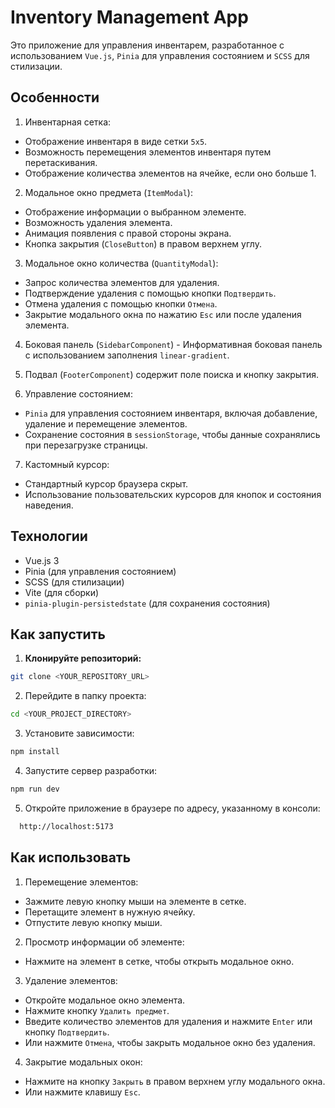 # Inventory Management App

Это приложение для управления инвентарем, разработанное с использованием `Vue.js`, `Pinia` для управления состоянием и `SCSS` для стилизации.

## Особенности

1. Инвентарная сетка:

- Отображение инвентаря в виде сетки `5x5`.
- Возможность перемещения элементов инвентаря путем перетаскивания.
- Отображение количества элементов на ячейке, если оно больше 1.

2. Модальное окно предмета (`ItemModal`):

- Отображение информации о выбранном элементе.
- Возможность удаления элемента.
- Анимация появления с правой стороны экрана.
- Кнопка закрытия (`CloseButton`) в правом верхнем углу.

3. Модальное окно количества (`QuantityModal`):

- Запрос количества элементов для удаления.
- Подтверждение удаления с помощью кнопки `Подтвердить`.
- Отмена удаления с помощью кнопки `Отмена`.
- Закрытие модального окна по нажатию `Esc` или после удаления элемента.

4. Боковая панель (`SidebarComponent`) - Информативная боковая панель с использованием заполнения `linear-gradient`.

5. Подвал (`FooterComponent`) содержит поле поиска и кнопку закрытия.

6. Управление состоянием:

- `Pinia` для управления состоянием инвентаря, включая добавление, удаление и перемещение элементов.
- Сохранение состояния в `sessionStorage`, чтобы данные сохранялись при перезагрузке страницы.

7. Кастомный курсор:

- Cтандартный курсор браузера скрыт.
- Использование пользовательских курсоров для кнопок и состояния наведения.

## Технологии

- Vue.js 3
- Pinia (для управления состоянием)
- SCSS (для стилизации)
- Vite (для сборки)
- `pinia-plugin-persistedstate` (для сохранения состояния)

## Как запустить

1.  **Клонируйте репозиторий:**

```bash
git clone <YOUR_REPOSITORY_URL>
```

2. Перейдите в папку проекта:

```bash
cd <YOUR_PROJECT_DIRECTORY>
```

3. Установите зависимости:

```bash
npm install
```

4. Запустите сервер разработки:

```bash
npm run dev
```

5. Откройте приложение в браузере по адресу, указанному в консоли:

```bash
  http://localhost:5173
```

## Как использовать

1. Перемещение элементов:

- Зажмите левую кнопку мыши на элементе в сетке.
- Перетащите элемент в нужную ячейку.
- Отпустите левую кнопку мыши.

2. Просмотр информации об элементе:

- Нажмите на элемент в сетке, чтобы открыть модальное окно.

3. Удаление элементов:

- Откройте модальное окно элемента.
- Нажмите кнопку `Удалить предмет`.
- Введите количество элементов для удаления и нажмите `Enter` или кнопку `Подтвердить`.
- Или нажмите `Отмена`, чтобы закрыть модальное окно без удаления.

4. Закрытие модальных окон:

- Нажмите на кнопку `Закрыть` в правом верхнем углу модального окна.
- Или нажмите клавишу `Esc`.
